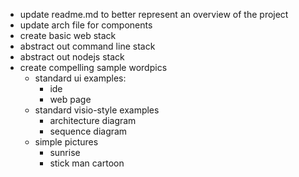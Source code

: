 - update readme.md to better represent an overview of the project
- update arch file for components
- create basic web stack
- abstract out command line stack
- abstract out nodejs stack
- create compelling sample wordpics
  - standard ui examples:
      - ide
      - web page
  - standard visio-style examples
      - architecture diagram
      - sequence diagram
  - simple pictures
      - sunrise
      - stick man cartoon